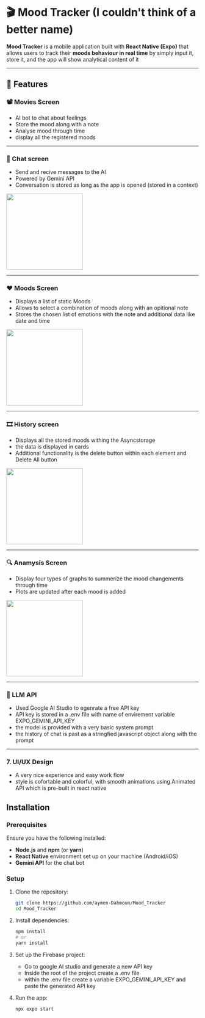 # 🎬 Mood Tracker (I couldn't think of a better name)

**Mood Tracker** is a mobile application built with **React Native (Expo)** that allows users to track their **moods behaviour in real time** by simply input it, store it, and the app will show analytical content of it

---

## 🚀 Features

### 📽️ Movies Screen
- AI bot to chat about feelings
- Store the mood along with a note
- Analyse mood through time
- display all the registered moods

---

### 💬 Chat screen 
- Send and recive messages to the AI
- Powered by Gemini API
- Conversation is stored as long as the app is opened (stored in a context)
  
<img src="https://github.com/user-attachments/assets/b632d335-4280-411b-80c6-c8371558eda7" width="200"/>

---


### ❤️ Moods Screen
- Displays a list of static Moods
- Allows to select a combination of moods along with an opitional note
- Stores the chosen list of emotions with the note and additional data like date and time  
<img src="https://github.com/user-attachments/assets/43530a65-8ca1-47bf-9329-8d175ba9b19f" width="200"/>

---

### 🎞️ History screen
- Displays all the stored moods withing the Asyncstorage
- the data is displayed in cards
- Additional functionality is the delete button within each element and Delete All button 
<img src="https://github.com/user-attachments/assets/69a3c069-d0f6-4cd2-86a4-9517dae7238e" width="200"/>

---

### 🔍 Anamysis Screen 
- Display four types of graphs to summerize the mood changements through time
- Plots are updated after each mood is added
<img src="https://github.com/user-attachments/assets/1ef49755-b0b1-4b58-b7af-61e1194dd947" width="200"/>

---

### 🔐 LLM API
- Used Google AI Studio to egenrate a free API key
- API key is stored in a .env file with name of envirement variable EXPO_GEMINI_API_KEY
- the model is provided with a very basic system prompt
- the history of chat is past as a stringfied javascript object along with the prompt 

---

### 7. **UI/UX Design**

* A very nice experience and easy work flow
* style is cofortable and colorful, with smooth animations using Animated API which is pre-built in react native 


## Installation

### Prerequisites

Ensure you have the following installed:

* **Node.js** and **npm** (or **yarn**)
* **React Native** environment set up on your machine (Android/iOS)
* **Gemini API** for the chat bot

### Setup

1. Clone the repository:

   ```bash
   git clone https://github.com/aymen-Dahmoun/Mood_Tracker
   cd Mood_Tracker
   ```

2. Install dependencies:

   ```bash
   npm install
   # or
   yarn install
   ```

3. Set up the Firebase project:

   * Go to google AI studio and generate a new API key 
   * Inside the root of the project create a .env file 
   * within the .env file create a variable EXPO_GEMINI_API_KEY and paste the generated API key

4. Run the app:


     ```bash
     npx expo start
     ```
